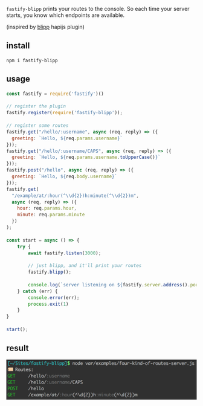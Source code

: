 `fastify-blipp` prints your routes to the console. So each time your server starts, you know which endpoints are available.

(inspired by [blipp](https://github.com/danielb2/blipp) hapijs plugin)

## install
```
npm i fastify-blipp
```

## usage
```javascript
const fastify = require('fastify')()

// register the plugin
fastify.register(require('fastify-blipp'));

// register some routes
fastify.get("/hello/:username", async (req, reply) => ({
  greeting: `Hello, ${req.params.username}`
}));
fastify.get("/hello/:username/CAPS", async (req, reply) => ({
  greeting: `Hello, ${req.params.username.toUpperCase()}`
}));
fastify.post("/hello", async (req, reply) => ({
  greeting: `Hello, ${req.body.username}`
}));
fastify.get(
  "/example/at/:hour(^\\d{2})h:minute(^\\d{2})m",
  async (req, reply) => ({
    hour: req.params.hour,
    minute: req.params.minute
  })
);

const start = async () => {
    try {
        await fastify.listen(3000);

        // just blipp, and it'll print your routes
        fastify.blipp();

        console.log(`server listening on ${fastify.server.address().port}`);
    } catch (err) {
        console.error(err);
        process.exit(1)
    }
}

start();
```

## result

![image](var/images/output_example.png)

